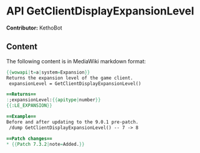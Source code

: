 # API GetClientDisplayExpansionLevel

**Contributor:** KethoBot

## Content

The following content is in MediaWiki markdown format:

```mediawiki
{{wowapi|t=a|system=Expansion}}
Returns the expansion level of the game client.
 expansionLevel = GetClientDisplayExpansionLevel()

==Returns==
:;expansionLevel:{{apitype|number}}
{{:LE_EXPANSION}}

==Example==
Before and after updating to the 9.0.1 pre-patch.
 /dump GetClientDisplayExpansionLevel() -- 7 -> 8

==Patch changes==
* {{Patch 7.3.2|note=Added.}}
```